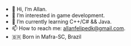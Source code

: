 - 👋 Hi, I’m Allan.
- 👀 I’m interested in game development.
- 🌱 I’m currently learning C++/C# && Java.
- 📫 How to reach me: allanfelipedk@gmail.com.
- 🇧🇷 Born in Mafra-SC, Brazil <br>
<!---
Allan-FM/Allan-FM is a ✨ special ✨ repository because its `README.md` (this file) appears on your GitHub profile.
You can click the Preview link to take a look at your changes.
--->
